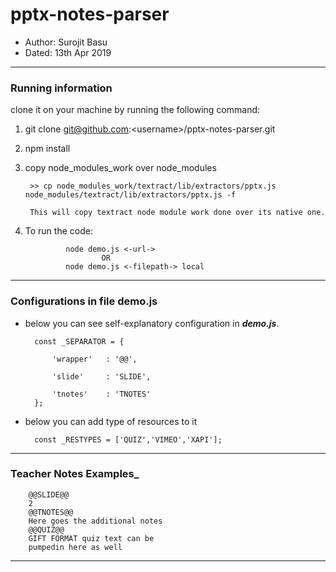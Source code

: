 # pptx-notes-parser
- Author: Surojit Basu
- Dated: 13th Apr 2019
---

### __Running information__

clone it on your machine by running the following command:
1. git clone git@github.com:&lt;username&gt;/pptx-notes-parser.git
2. npm install
3. copy node_modules_work over node_modules

        >> cp node_modules_work/textract/lib/extractors/pptx.js node_modules/textract/lib/extractors/pptx.js -f

        This will copy textract node module work done over its native one.

4. To run the code:

                node demo.js <-url-> 
                        OR
                node demo.js <-filepath-> local 

---

### __Configurations in file demo.js__

- below you can see self-explanatory configuration in ___demo.js___.

        const _SEPARATOR = {
            
            'wrapper'   : '@@',

            'slide'     : 'SLIDE',

            'tnotes'    : 'TNOTES'
        };

- below you can add type of resources to it

        const _RESTYPES = ['QUIZ','VIMEO','XAPI'];

---

### __Teacher Notes Examples___

        @@SLIDE@@
        2
        @@TNOTES@@
        Here goes the additional notes
        @@QUIZ@@
        GIFT FORMAT quiz text can be 
        pumpedin here as well

---